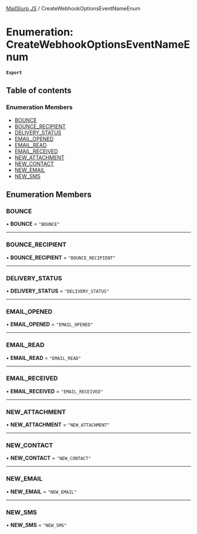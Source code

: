 [MailSlurp JS](../README.md) / CreateWebhookOptionsEventNameEnum

# Enumeration: CreateWebhookOptionsEventNameEnum

**`Export`**

## Table of contents

### Enumeration Members

- [BOUNCE](CreateWebhookOptionsEventNameEnum.md#bounce)
- [BOUNCE\_RECIPIENT](CreateWebhookOptionsEventNameEnum.md#bounce_recipient)
- [DELIVERY\_STATUS](CreateWebhookOptionsEventNameEnum.md#delivery_status)
- [EMAIL\_OPENED](CreateWebhookOptionsEventNameEnum.md#email_opened)
- [EMAIL\_READ](CreateWebhookOptionsEventNameEnum.md#email_read)
- [EMAIL\_RECEIVED](CreateWebhookOptionsEventNameEnum.md#email_received)
- [NEW\_ATTACHMENT](CreateWebhookOptionsEventNameEnum.md#new_attachment)
- [NEW\_CONTACT](CreateWebhookOptionsEventNameEnum.md#new_contact)
- [NEW\_EMAIL](CreateWebhookOptionsEventNameEnum.md#new_email)
- [NEW\_SMS](CreateWebhookOptionsEventNameEnum.md#new_sms)

## Enumeration Members

### BOUNCE

• **BOUNCE** = ``"BOUNCE"``

___

### BOUNCE\_RECIPIENT

• **BOUNCE\_RECIPIENT** = ``"BOUNCE_RECIPIENT"``

___

### DELIVERY\_STATUS

• **DELIVERY\_STATUS** = ``"DELIVERY_STATUS"``

___

### EMAIL\_OPENED

• **EMAIL\_OPENED** = ``"EMAIL_OPENED"``

___

### EMAIL\_READ

• **EMAIL\_READ** = ``"EMAIL_READ"``

___

### EMAIL\_RECEIVED

• **EMAIL\_RECEIVED** = ``"EMAIL_RECEIVED"``

___

### NEW\_ATTACHMENT

• **NEW\_ATTACHMENT** = ``"NEW_ATTACHMENT"``

___

### NEW\_CONTACT

• **NEW\_CONTACT** = ``"NEW_CONTACT"``

___

### NEW\_EMAIL

• **NEW\_EMAIL** = ``"NEW_EMAIL"``

___

### NEW\_SMS

• **NEW\_SMS** = ``"NEW_SMS"``
